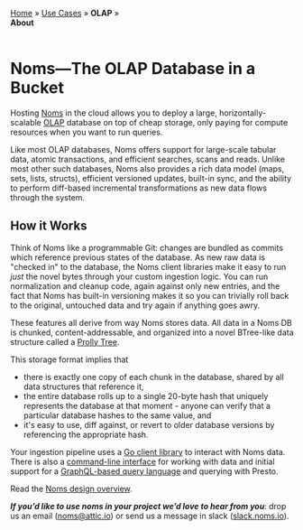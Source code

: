 [Home](../../README.md) » [Use Cases](../../README.md#use-cases) » **OLAP** » <br>
**About**&nbsp;
<br><br>
# Noms—The OLAP Database in a Bucket

Hosting [Noms](http://noms.io) in the cloud allows you to deploy a large,
horizontally-scalable [OLAP](http://olap.com/olap-definition/) database on top
of cheap storage, only paying for compute resources when you want to run
queries.

Like most OLAP databases, Noms offers support for large-scale tabular data,
atomic transactions, and efficient searches, scans and reads. Unlike most
other such databases, Noms also provides a rich data model (maps, sets, lists,
structs), efficient versioned updates, built-in sync, and the ability to
perform diff-based incremental transformations as new data flows through the
system.

## How it Works

Think of Noms like a programmable Git: changes are bundled as commits which
reference previous states of the database. As new raw data is "checked in" to
the database, the Noms client libraries make it easy to run *just* the novel
bytes through your custom ingestion logic. You can run normalization and
cleanup code, again against only new entries, and the fact that Noms has
built-in versioning makes it so you can trivially roll back to the original,
untouched data and try again if anything goes awry.

These features all derive from way Noms stores data. All data in a Noms DB is
chunked, content-addressable, and organized into a novel BTree-like data
structure called a [Prolly Tree](https://github.com/attic-labs/noms/blob/master/doc/intro.md#prolly-trees-probabilistic-b-trees).

This storage format implies that
* there is exactly one copy of each chunk in the database, shared by all data
 structures that reference it,
* the entire database rolls up to a single 20-byte hash
 that uniquely represents the database at that moment - anyone can
 verify that a particular database hashes to the same value, and
* it's easy to use, diff against, or revert to older database versions by
 referencing the appropriate hash.

Your ingestion pipeline uses a [Go client library](https://github.com/attic-labs/noms/blob/master/doc/go-tour.md) to interact with Noms data. There is
also a [command-line interface](https://github.com/attic-labs/noms/blob/master/doc/cli-tour.md) for working with data and initial
support for a [GraphQL-based query language](https://github.com/attic-labs/noms/blob/master/go/ngql/README.md) and querying with Presto.

Read the [Noms design overview](https://github.com/attic-labs/noms/blob/master/doc/intro.md).

**_If you’d like to use noms in your project we’d love to hear from you_**:
drop us an email ([noms@attic.io](mailto:noms@attic.io)) or send us a
message in slack ([slack.noms.io](http://slack.noms.io)).
